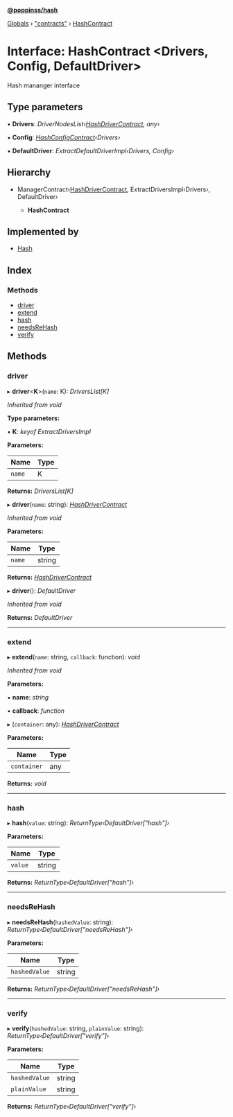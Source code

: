 **[@poppinss/hash](../README.md)**

[Globals](../README.md) › ["contracts"](../modules/_contracts_.md) › [HashContract](_contracts_.hashcontract.md)

# Interface: HashContract <**Drivers, Config, DefaultDriver**>

Hash mananger interface

## Type parameters

▪ **Drivers**: *DriverNodesList‹[HashDriverContract](_contracts_.hashdrivercontract.md), any›*

▪ **Config**: *[HashConfigContract](../modules/_contracts_.md#hashconfigcontract)‹Drivers›*

▪ **DefaultDriver**: *ExtractDefaultDriverImpl‹Drivers, Config›*

## Hierarchy

* ManagerContract‹[HashDriverContract](_contracts_.hashdrivercontract.md), ExtractDriversImpl‹Drivers›, DefaultDriver›

  * **HashContract**

## Implemented by

* [Hash](../classes/_hash_.hash.md)

## Index

### Methods

* [driver](_contracts_.hashcontract.md#driver)
* [extend](_contracts_.hashcontract.md#extend)
* [hash](_contracts_.hashcontract.md#hash)
* [needsReHash](_contracts_.hashcontract.md#needsrehash)
* [verify](_contracts_.hashcontract.md#verify)

## Methods

###  driver

▸ **driver**<**K**>(`name`: K): *DriversList[K]*

*Inherited from void*

**Type parameters:**

▪ **K**: *keyof ExtractDriversImpl<Drivers>*

**Parameters:**

Name | Type |
------ | ------ |
`name` | K |

**Returns:** *DriversList[K]*

▸ **driver**(`name`: string): *[HashDriverContract](_contracts_.hashdrivercontract.md)*

*Inherited from void*

**Parameters:**

Name | Type |
------ | ------ |
`name` | string |

**Returns:** *[HashDriverContract](_contracts_.hashdrivercontract.md)*

▸ **driver**(): *DefaultDriver*

*Inherited from void*

**Returns:** *DefaultDriver*

___

###  extend

▸ **extend**(`name`: string, `callback`: function): *void*

*Inherited from void*

**Parameters:**

▪ **name**: *string*

▪ **callback**: *function*

▸ (`container`: any): *[HashDriverContract](_contracts_.hashdrivercontract.md)*

**Parameters:**

Name | Type |
------ | ------ |
`container` | any |

**Returns:** *void*

___

###  hash

▸ **hash**(`value`: string): *ReturnType‹DefaultDriver["hash"]›*

**Parameters:**

Name | Type |
------ | ------ |
`value` | string |

**Returns:** *ReturnType‹DefaultDriver["hash"]›*

___

###  needsReHash

▸ **needsReHash**(`hashedValue`: string): *ReturnType‹DefaultDriver["needsReHash"]›*

**Parameters:**

Name | Type |
------ | ------ |
`hashedValue` | string |

**Returns:** *ReturnType‹DefaultDriver["needsReHash"]›*

___

###  verify

▸ **verify**(`hashedValue`: string, `plainValue`: string): *ReturnType‹DefaultDriver["verify"]›*

**Parameters:**

Name | Type |
------ | ------ |
`hashedValue` | string |
`plainValue` | string |

**Returns:** *ReturnType‹DefaultDriver["verify"]›*